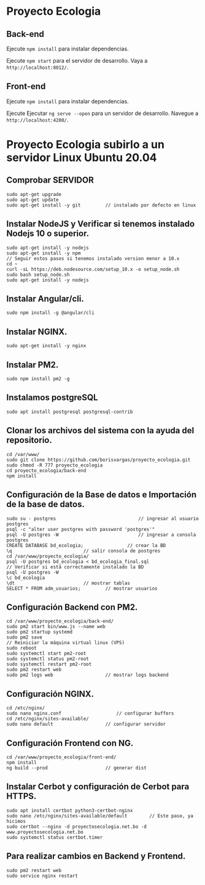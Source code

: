 # Proyecto Ecologia

## Back-end

Ejecute `npm install` para instalar dependencias.

Ejecute `npm start` para el servidor de desarrollo. Vaya a `http://localhost:8012/`.

## Front-end

Ejecute `npm install` para instalar dependencias.

Ejecute Ejecutar `ng serve --open` para un servidor de desarrollo. Navegue a `http://localhost:4200/`.

# Proyecto Ecologia subirlo a un servidor Linux Ubuntu 20.04

## Comprobar SERVIDOR

```
sudo apt-get upgrade
sudo apt-get update
sudo apt-get install -y git			// instalado por defecto en linux
```

## Instalar NodeJS y Verificar si tenemos instalado Nodejs 10 o superior.

```
sudo apt-get install -y nodejs
sudo apt-get install -y npm
// Seguir estos pasos si tenemos instalado version menor a 10.x
cd ~
curl -sL https://deb.nodesource.com/setup_10.x -o setup_node.sh
sudo bash setup_node.sh
sudo apt-get install -y nodejs
```

## Instalar Angular/cli.

```
sudo npm install -g @angular/cli
```

## Instalar NGINX.

```
sudo apt-get install -y nginx
```

## Instalar PM2.

```
sudo npm install pm2 -g
```

## Instalamos postgreSQL

```
sudo apt install postgresql postgresql-contrib
```

## Clonar los archivos del sistema con la ayuda del repositorio.

```
cd /var/www/
sudo git clone https://github.com/borisvargas/proyecto_ecologia.git
sudo chmod -R 777 proyecto_ecologia
cd proyecto_ecologia/back-end
npm install
```

## Configuración de la Base de datos e Importación de la base de datos.

```
sudo su - postgres              				// ingresar al usuario postgres
psql -c "alter user postgres with password 'postgres'"
psql -U postgres -W             				// ingresar a consola postgres
CREATE DATABASE bd_ecologia;    			// crear la BD
\q							// salir consola de postgres
cd /var/www/proyecto_ecologia/
psql -U postgres bd_ecologia < bd_ecologia_final.sql
// Verificar si está correctamente instalado la BD
psql -U postgres -W
\c bd_ecologia
\dt							// mostrar tablas
SELECT * FROM adm_usuarios;			// mostrar usuarios
```

## Configuración Backend con PM2.

```
cd /var/www/proyecto_ecologia/back-end/
sudo pm2 start bin/www.js --name web
sudo pm2 startup systemd
sudo pm2 save
// Reiniciar la máquina virtual linux (VPS)
sudo reboot
sudo systemctl start pm2-root
sudo systemctl status pm2-root
sudo systemctl restart pm2-root
sudo pm2 restart web
sudo pm2 logs web					// mostrar logs backend
```

## Configuración NGINX.

```
cd /etc/nginx/
sudo nano nginx.conf					// configurar buffers
cd /etc/nginx/sites-available/
sudo nano default					// configurar servidor
```

## Configuración Frontend con NG.

```
cd /var/www/proyecto_ecologia/front-end/
npm install
ng build --prod						// generar dist
```

## Instalar Cerbot y configuración de Cerbot para HTTPS.

```
sudo apt install certbot python3-certbot-nginx
sudo nano /etc/nginx/sites-available/default		// Este paso, ya hicimos
sudo certbot --nginx -d proyectosecologia.net.bo -d www.proyectosecologia.net.bo
sudo systemctl status certbot.timer
```

## Para realizar cambios en Backend y Frontend.
```
sudo pm2 restart web
sudo service nginx restart
```